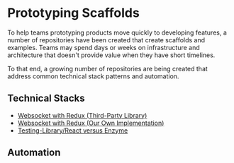 # Prototyping Scaffolds

To help teams prototyping products move quickly to developing
features, a number of repositories have been created that
create scaffolds and examples.  Teams may spend days or weeks
on infrastructure and architecture that doesn't provide value
when they have short timelines.

To that end, a growing number of repositories are being
created that address common technical stack patterns and automation.

## Technical Stacks
* [Websocket with Redux (Third-Party Library)](https://github.com/aclifton-pillar/react-native-websocket-middleware-third-party)
* [Websocket with Redux (Our Own Implementation)](https://github.com/aclifton-pillar/react-native-websocket-middleware-scaffold)
* [Testing-Library/React versus Enzyme](https://github.com/hoff2-ACN/multi-emulators#testing-libraryreact-versus-enzyme)

## Automation
